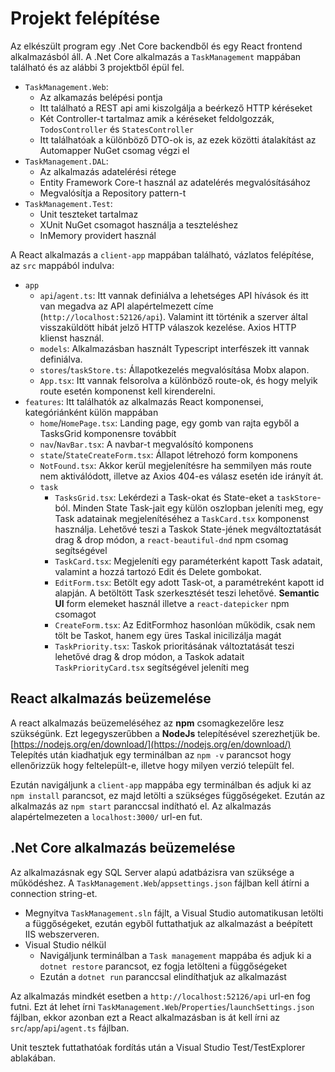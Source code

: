 
# Projekt felépítése
Az elkészült program egy .Net Core backendből és egy React frontend alkalmazásból áll.
A .Net Core alkalmazás a `TaskManagement` mappában található és az alábbi 3 projektből épül fel.
 - `TaskManagement.Web`: 
	 - Az alkamazás belépési pontja
	 - Itt található a REST api ami kiszolgálja a beérkező HTTP kéréseket
	 - Két Controller-t tartalmaz amik a kéréseket feldolgozzák, `TodosController` és `StatesController`
	 - Itt találhatóak a különböző DTO-ok is, az ezek közötti átalakítást az Automapper NuGet csomag végzi el
 - `TaskManagement.DAL`:
	 - Az alkalmazás adatelérési rétege
	 - Entity Framework Core-t használ az adatelérés megvalósításához
	 - Megvalósítja a Repository pattern-t
 - `TaskManagement.Test`:
	 - Unit teszteket tartalmaz
	 - XUnit NuGet csomagot használja a teszteléshez
	 - InMemory providert használ

A React alkalmazás a `client-app` mappában található, vázlatos felépítése, az `src` mappából indulva:

 - `app`
	 - `api`/`agent.ts`: Itt vannak definiálva a lehetséges API hívások és itt van megadva az API alapértelmezett címe (`http://localhost:52126/api`).  Valamint itt történik a szerver által visszaküldött hibát jelző HTTP válaszok kezelése. Axios HTTP klienst használ.
	 - `models`: Alkalmazásban használt Typescript interfészek itt vannak definiálva.
	 - `stores`/`taskStore.ts`: Állapotkezelés megvalósítása Mobx alapon.
	 - `App.tsx`: Itt vannak felsorolva a különböző route-ok, és hogy melyik route esetén komponenst kell kirenderelni.
 - `features`: Itt találhatók az alkalmazás React komponensei, kategóriánként külön mappában
	 - `home`/`HomePage.tsx`: Landing page, egy gomb van rajta egyből a TasksGrid komponensre továbbít
	 - `nav`/`NavBar.tsx`: A navbar-t megvalósító komponens
	 - `state`/`StateCreateForm.tsx`: Állapot létrehozó form komponens
	 - `NotFound.tsx`: Akkor kerül megjelenítésre ha semmilyen más route nem aktiválódott, illetve az Axios 404-es válasz esetén ide irányít át.
	 - `task`
		 - `TasksGrid.tsx`:  Lekérdezi a Task-okat és State-eket a `taskStore`-ból. Minden State Task-jait egy külön oszlopban jeleníti meg, egy Task adatainak megjelenítéséhez a `TaskCard.tsx` komponenst használja. Lehetővé teszi a Taskok State-jének megváltoztatását drag & drop módon, a `react-beautiful-dnd` npm csomag segítségével
		 - `TaskCard.tsx`: Megjeleníti egy paraméterként kapott Task adatait, valamint a hozzá tartozó Edit és Delete gombokat.
		 - `EditForm.tsx`: Betölt egy adott Task-ot, a paramétreként kapott id alapján. A betöltött Task szerkesztését teszi lehetővé. **Semantic UI** form elemeket használ illetve a `react-datepicker` npm csomagot
		 - `CreateForm.tsx`: Az EditFormhoz hasonlóan működik, csak nem tölt be Taskot, hanem egy üres Taskal inicilizálja magát
		 - `TaskPriority.tsx`: Taskok prioritásának változtatását teszi lehetővé drag & drop módon, a Taskok adatait `TaskPriorityCard.tsx` segítségével jeleníti meg

## React alkalmazás beüzemelése

A react alkalmazás beüzemeléséhez az **npm** csomagkezelőre lesz szükségünk.
Ezt legegyszerűbben a **NodeJs** telepítésével szerezhetjük be.
[https://nodejs.org/en/download/](https://nodejs.org/en/download/)
Telepítés után kiadhatjuk egy terminálban az `npm -v` parancsot hogy ellenőrizzük hogy feltelepült-e, illetve hogy milyen verzió települt fel.

Ezután navigáljunk a `client-app` mappába egy terminálban és adjuk ki az `npm install` parancsot, ez majd letölti a szükséges függőségeket.
Ezután az alkalmazás az `npm start` paranccsal indítható el.
Az alkalmazás alapértelmezeten a `localhost:3000/` url-en fut.

## .Net Core alkalmazás beüzemelése

Az alkalmazásnak egy SQL Server alapú adatbázisra van szüksége a működéshez. A `TaskManagement.Web`/`appsettings.json` fájlban kell átírni a connection string-et.

 - Megnyitva `TaskManagement.sln` fájlt, a Visual Studio automatikusan letölti a függőségeket, ezután egyből futtathatjuk az alkalmazást a beépített IIS webszerveren.
 - Visual Studio nélkül 
	 - Navigáljunk terminálban a `Task management` mappába és adjuk ki a
		`dotnet restore` parancsot, ez fogja letölteni a függőségeket
	 - Ezután a `dotnet run` paranccsal elindíthatjuk az alkalmazást

Az alkalmazás mindkét esetben a `http://localhost:52126/api` url-en fog futni.
Ezt át lehet írni `TaskManagement.Web`/`Properties`/`launchSettings.json` fájlban, ekkor azonban ezt a React alkalmazásban is át kell írni az `src`/`app`/`api`/`agent.ts` fájlban.

Unit tesztek futtathatóak fordítás után a Visual Studio Test/TestExplorer ablakában.
